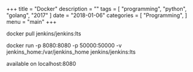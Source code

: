 +++
title = "Docker"
description = ""
tags = [
    "programming",
    "python",
    "golang",
    "2017"
]
date = "2018-01-06"
categories = [
    "Programming",
]
menu = "main"
+++

docker pull jenkins/jenkins:lts

docker run -p 8080:8080 -p 50000:50000 -v jenkins_home:/var/jenkins_home jenkins/jenkins:lts

available on localhost:8080
